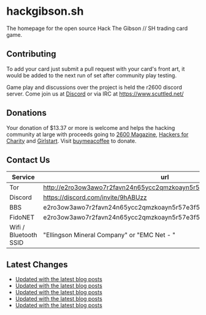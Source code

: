 # hackgibson.sh
The homepage for the open source Hack The Gibson // SH trading card game.


## Contributing

To add your card just submit a pull request with your card's front art, it would be added to the next run of set after community play testing.

Game play and discussions over the project is held the r2600 discord server. Come join us at [Discord](https://discord.com/invite/9hABUzz) or via IRC at https://www.scuttled.net/


## Donations

Your donation of $13.37 or more is welcome and helps the hacking community at large with proceeds going to [2600 Magazine](https://2600.com/), [Hackers for Charity](https://hackersforcharity.org) and [Girlstart](https://girlstart.org).  Visit [buymeacoffee](https://www.buymeacoffee.com/hackgibson.sh) to donate.


## Contact Us

Service | url
-|-
Tor | http://e2ro3ow3awo7r2favn24n65ycc2qmzkoayn5r57e3f56nvjwdcgg32ad.onion
Discord | https://discord.com/invite/9hABUzz
BBS | e2ro3ow3awo7r2favn24n65ycc2qmzkoayn5r57e3f56nvjwdcgg32ad.onion:23
FidoNET | e2ro3ow3awo7r2favn24n65ycc2qmzkoayn5r57e3f56nvjwdcgg32ad.onion:24554
Wifi / Bluetooth SSID | "Ellingson Mineral Company" or "EMC Net - <fidonet address>"

## Latest Changes
<!-- BLOG-POST-LIST:START -->
- [Updated with the latest blog posts](https://github.com/DFW2600/hackgibson.sh/commit/086f2a39f269d4d0626f9f1562c616e857a90343)
- [Updated with the latest blog posts](https://github.com/DFW2600/hackgibson.sh/commit/537e9e75bb41489dcc2428a51c43e9ff7764d88e)
- [Updated with the latest blog posts](https://github.com/DFW2600/hackgibson.sh/commit/4b2a8d26f45c4db5b09eb1d3b4a9c71fcd755889)
- [Updated with the latest blog posts](https://github.com/DFW2600/hackgibson.sh/commit/5137d825a5fd8f97e4c5df2bbb91347bfc9ea7cd)
- [Updated with the latest blog posts](https://github.com/DFW2600/hackgibson.sh/commit/a4e3d8136ade47d5e6d6c2e387e35385f92d81ee)
<!-- BLOG-POST-LIST:END -->
